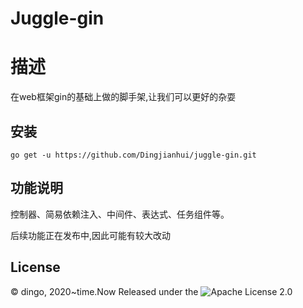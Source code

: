 # Juggle-gin

# 描述
在web框架gin的基础上做的脚手架,让我们可以更好的杂耍

## 安装

```shell script
go get -u https://github.com/Dingjianhui/juggle-gin.git
```

## 功能说明
控制器、简易依赖注入、中间件、表达式、任务组件等。

后续功能正在发布中,因此可能有较大改动



## License

© dingo, 2020~time.Now Released under the ![Apache License 2.0](https://github.com/Dingjianhui/juggle-gin/blob/master/LICENSE)
